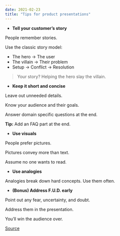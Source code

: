 ```yaml
---
date: 2021-02-23
title: "Tips for product presentations"
---
```


- **Tell your customer’s story**

People remember stories.

Use the classic story model:

- The hero → The user
- The villain → Their problem
- Setup → Conflict → Resolution

> Your story? Helping the hero slay the villain.

- **Keep it short and concise**

Leave out unneeded details.

Know your audience and their goals.

Answer domain specific questions at the end.

**Tip:** Add an FAQ part at the end.

- **Use visuals**

People prefer pictures.

Pictures convey more than text.

Assume no one wants to read.

- **Use analogies**

Analogies break down hard concepts.
Use them often.

- **(Bonus) Address F.U.D. early**

Point out any fear, uncertainty, and doubt.

Address them in the presentation.

You’ll win the audience over.

[Source](https://theproductperson.substack.com/p/the-product-person-42)
